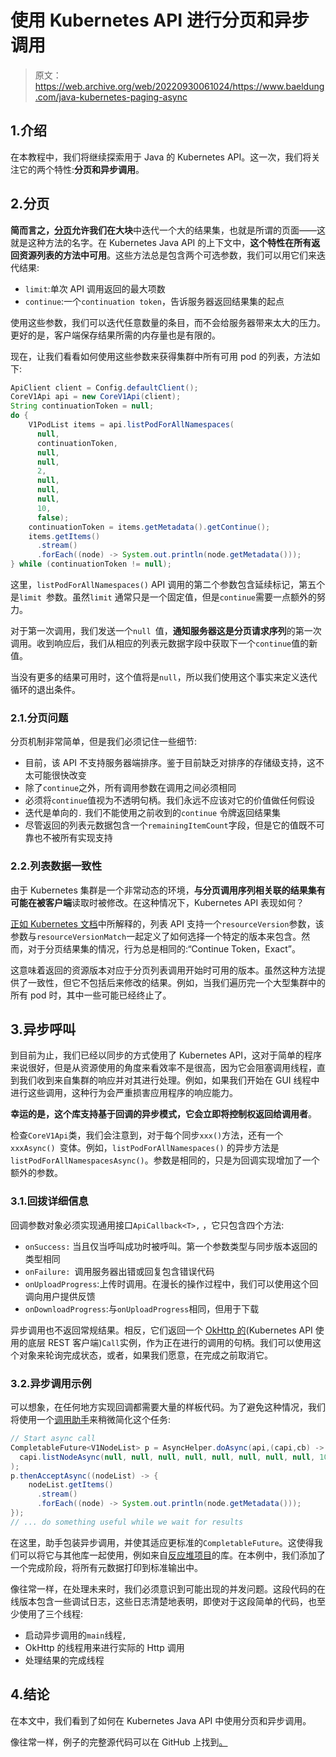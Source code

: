# 使用 Kubernetes API 进行分页和异步调用

> 原文：<https://web.archive.org/web/20220930061024/https://www.baeldung.com/java-kubernetes-paging-async>

## 1.介绍

在本教程中，我们将继续探索用于 Java 的 Kubernetes API。这一次，我们将关注它的两个特性:**分页和异步调用**。

## 2.分页

**简而言之，[分页](/web/20220628055841/https://www.baeldung.com/spring-data-jpa-pagination-sorting)允许我们在大块**中迭代一个大的结果集，也就是所谓的页面——这就是这种方法的名字。在 Kubernetes Java API 的上下文中，**这个特性在所有返回资源列表的方法中可用**。这些方法总是包含两个可选参数，我们可以用它们来迭代结果:

*   `limit`:单次 API 调用返回的最大项数
*   `continue`:一个`continuation token`，告诉服务器返回结果集的起点

使用这些参数，我们可以迭代任意数量的条目，而不会给服务器带来太大的压力。更好的是，客户端保存结果所需的内存量也是有限的。

现在，让我们看看如何使用这些参数来获得集群中所有可用 pod 的列表，方法如下:

```java
ApiClient client = Config.defaultClient();
CoreV1Api api = new CoreV1Api(client);
String continuationToken = null;
do {
    V1PodList items = api.listPodForAllNamespaces(
      null,
      continuationToken, 
      null,
      null, 
      2, 
      null, 
      null,
      null,
      10,
      false);
    continuationToken = items.getMetadata().getContinue();
    items.getItems()
      .stream()
      .forEach((node) -> System.out.println(node.getMetadata()));
} while (continuationToken != null); 
```

这里，`listPodForAllNamespaces()` API 调用的第二个参数包含延续标记，第五个是`limit `参数。虽然`limit` 通常只是一个固定值，但是`continue`需要一点额外的努力。

对于第一次调用，我们发送一个`null `值，**通知服务器这是分页请求序列**的第一次调用。收到响应后，我们从相应的列表元数据字段中获取下一个`continue`值的新值。

当没有更多的结果可用时，这个值将是`null`，所以我们使用这个事实来定义迭代循环的退出条件。

### 2.1.分页问题

分页机制非常简单，但是我们必须记住一些细节:

*   目前，该 API 不支持服务器端排序。鉴于目前缺乏对排序的存储级支持，这不太可能很快改变
*   除了`continue`之外，所有调用参数在调用之间必须相同
*   必须将`continue`值视为不透明句柄。我们永远不应该对它的价值做任何假设
*   迭代是单向的`.` 我们不能使用之前收到的`continue` 令牌返回结果集
*   尽管返回的列表元数据包含一个`remainingItemCount`字段，但是它的值既不可靠也不被所有实现支持

### 2.2.列表数据一致性

由于 Kubernetes 集群是一个非常动态的环境，**与分页调用序列相关联的结果集有可能在被客户端**读取时被修改。在这种情况下，Kubernetes API 表现如何？

[正如 Kubernetes 文档](https://web.archive.org/web/20220628055841/https://kubernetes.io/docs/reference/using-api/api-concepts/#the-resourceversion-parameter)中所解释的，列表 API 支持一个`resourceVersion`参数，该参数与`resourceVersionMatch`一起定义了如何选择一个特定的版本来包含。然而，对于分页结果集的情况，行为总是相同的:“Continue Token，Exact”。

这意味着返回的资源版本对应于分页列表调用开始时可用的版本。虽然这种方法提供了一致性，但它不包括后来修改的结果。例如，当我们遍历完一个大型集群中的所有 pod 时，其中一些可能已经终止了。

## 3.异步呼叫

到目前为止，我们已经以同步的方式使用了 Kubernetes API，这对于简单的程序来说很好，但是从资源使用的角度来看效率不是很高，因为它会阻塞调用线程，直到我们收到来自集群的响应并对其进行处理。例如，如果我们开始在 GUI 线程中进行这些调用，这种行为会严重损害应用程序的响应能力。

**幸运的是，这个库支持基于回调的异步模式，它会立即将控制权返回给调用者**。

检查`CoreV1Api`类，我们会注意到，对于每个同步`xxx()`方法，还有一个`xxxAsync() `变体。例如，`listPodForAllNamespaces()` 的异步方法是`listPodForAllNamespacesAsync()`。参数是相同的，只是为回调实现增加了一个额外的参数。

### 3.1.回拨详细信息

回调参数对象必须实现通用接口`ApiCallback<T>,` ，它只包含四个方法:

*   `onSuccess:` 当且仅当呼叫成功时被呼叫。第一个参数类型与同步版本返回的类型相同
*   `onFailure: `调用服务器出错或回复包含错误代码
*   `onUploadProgress`:上传时调用。在漫长的操作过程中，我们可以使用这个回调向用户提供反馈
*   `onDownloadProgress`:与`onUploadProgress`相同，但用于下载

异步调用也不返回常规结果。相反，它们返回一个 [OkHttp 的](/web/20220628055841/https://www.baeldung.com/guide-to-okhttp)(Kubernetes API 使用的底层 REST 客户端)`Call`实例，作为正在进行的调用的句柄。我们可以使用这个对象来轮询完成状态，或者，如果我们愿意，在完成之前取消它。

### 3.2.异步调用示例

可以想象，在任何地方实现回调都需要大量的样板代码。为了避免这种情况，我们将使用一个[调用助手](https://web.archive.org/web/20220628055841/https://github.com/eugenp/tutorials/blob/master/kubernetes/k8s-intro/src/main/java/com/baeldung/kubernetes/intro/AsyncHelper.java)来稍微简化这个任务:

```java
// Start async call
CompletableFuture<V1NodeList> p = AsyncHelper.doAsync(api,(capi,cb) ->
  capi.listNodeAsync(null, null, null, null, null, null, null, null, 10, false, cb)
);
p.thenAcceptAsync((nodeList) -> {
    nodeList.getItems()
      .stream()
      .forEach((node) -> System.out.println(node.getMetadata()));
});
// ... do something useful while we wait for results 
```

在这里，助手包装异步调用，并使其适应更标准的`CompletableFuture`。这使得我们可以将它与其他库一起使用，例如来自[反应堆项目](/web/20220628055841/https://www.baeldung.com/reactor-core)的库。在本例中，我们添加了一个完成阶段，将所有元数据打印到标准输出中。

像往常一样，在处理未来时，我们必须意识到可能出现的并发问题。这段代码的在线版本包含一些调试日志，这些日志清楚地表明，即使对于这段简单的代码，也至少使用了三个线程:

*   启动异步调用的`main`线程`,`
*   OkHttp 的线程用来进行实际的 Http 调用
*   处理结果的完成线程

## 4.结论

在本文中，我们看到了如何在 Kubernetes Java API 中使用分页和异步调用。

像往常一样，例子的完整源代码可以在 GitHub 上找到[。](https://web.archive.org/web/20220628055841/https://github.com/eugenp/tutorials/tree/master/kubernetes/k8s-intro)